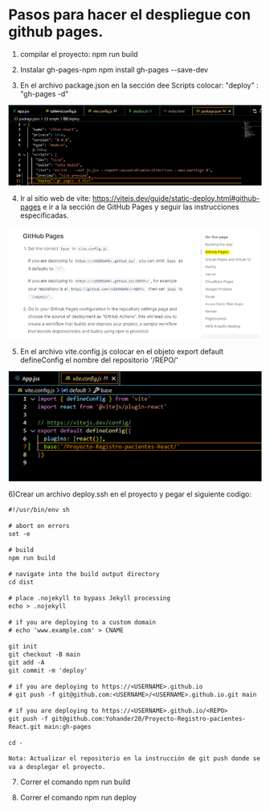 # Pasos para hacer el despliegue con github pages.

1) compilar el proyecto:
    npm run build

2) Instalar gh-pages-npm
   npm install gh-pages --save-dev

3) En el archivo package.json en la sección dee Scripts colocar:
 "deploy" : "gh-pages -d"
 
 ![](src/imagenes/React3.PNG)

 4) Ir al sitio web de vite: https://vitejs.dev/guide/static-deploy.html#github-pages  e ir a la sección de GitHub Pages
y seguir las instrucciones especificadas.

 ![](src/imagenes/React4PNG.PNG)

 5) En el archivo vite.config.js colocar  en el objeto export default defineConfig
el nombre del repositorio '/REPO/'

![](src/imagenes/React5.PNG)

6)Crear un archivo deploy.ssh en el proyecto y pegar el siguiente codigo:

```
#!/usr/bin/env sh

# abort on errors
set -e

# build
npm run build

# navigate into the build output directory
cd dist

# place .nojekyll to bypass Jekyll processing
echo > .nojekyll

# if you are deploying to a custom domain
# echo 'www.example.com' > CNAME

git init
git checkout -B main
git add -A
git commit -m 'deploy'

# if you are deploying to https://<USERNAME>.github.io
# git push -f git@github.com:<USERNAME>/<USERNAME>.github.io.git main

# if you are deploying to https://<USERNAME>.github.io/<REPO>
git push -f git@github.com:Yohander20/Proyecto-Registro-pacientes-React.git main:gh-pages

cd -

```
`Nota: Actualizar el repositorio en la instrucción de git push donde se va a desplegar el proyecto.`

7) Correr el comando npm run build

8) Correr el comando npm run deploy

